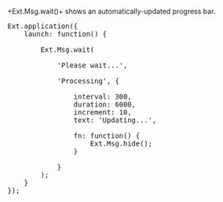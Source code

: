 +Ext.Msg.wait()+ shows an automatically-updated progress bar.

<pre class="runnable preview 340">
Ext.application({
    launch: function() {

        Ext.Msg.wait(

            'Please wait...',

            'Processing', {

                interval: 300,
                duration: 6000,
                increment: 10,
                text: 'Updating...',

                fn: function() {
                    Ext.Msg.hide();
                }

            }
        );
    }
});</pre>